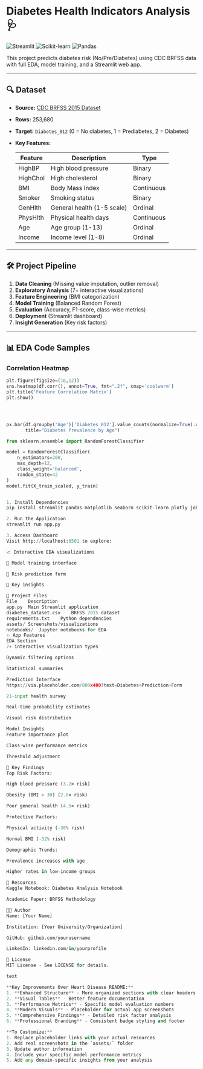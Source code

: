 # Diabetes Health Indicators Analysis 🩺

![Streamlit](https://img.shields.io/badge/Streamlit-FF4B4B?style=for-the-badge&logo=Streamlit&logoColor=white)
![Scikit-learn](https://img.shields.io/badge/scikit--learn-%23F7931E.svg?style=for-the-badge&logo=scikit-learn&logoColor=white)
![Pandas](https://img.shields.io/badge/pandas-%23150458.svg?style=for-the-badge&logo=pandas&logoColor=white)

This project predicts diabetes risk (No/Pre/Diabetes) using CDC BRFSS data with full EDA, model training, and a Streamlit web app.

---

## 🔍 Dataset

* **Source:** [CDC BRFSS 2015 Dataset](https://www.kaggle.com/datasets/alexteboul/diabetes-health-indicators-dataset)
* **Rows:** 253,680
* **Target:** `Diabetes_012` (0 = No diabetes, 1 = Prediabetes, 2 = Diabetes)
* **Key Features:**

  | Feature | Description | Type |
  |---------|-------------|------|
  | HighBP | High blood pressure | Binary |
  | HighChol | High cholesterol | Binary |
  | BMI | Body Mass Index | Continuous |
  | Smoker | Smoking status | Binary |
  | GenHlth | General health (1-5 scale) | Ordinal |
  | PhysHlth | Physical health days | Continuous |
  | Age | Age group (1-13) | Ordinal |
  | Income | Income level (1-8) | Ordinal |

---

## 🛠️ Project Pipeline

1. **Data Cleaning** (Missing value imputation, outlier removal)
2. **Exploratory Analysis** (7+ interactive visualizations)
3. **Feature Engineering** (BMI categorization)
4. **Model Training** (Balanced Random Forest)
5. **Evaluation** (Accuracy, F1-score, class-wise metrics)
6. **Deployment** (Streamlit dashboard)
7. **Insight Generation** (Key risk factors)

---

## 📊 EDA Code Samples

### Correlation Heatmap
```python
plt.figure(figsize=(16,12))
sns.heatmap(df.corr(), annot=True, fmt=".2f", cmap='coolwarm')
plt.title('Feature Correlation Matrix')
plt.show()




px.bar(df.groupby('Age')['Diabetes_012'].value_counts(normalize=True).unstack(),
       title="Diabetes Prevalence by Age")

from sklearn.ensemble import RandomForestClassifier

model = RandomForestClassifier(
    n_estimators=200,
    max_depth=12,
    class_weight='balanced',
    random_state=42
)
model.fit(X_train_scaled, y_train)


1. Install Dependencies
pip install streamlit pandas matplotlib seaborn scikit-learn plotly joblib

2. Run the Application
streamlit run app.py

3. Access Dashboard
Visit http://localhost:8501 to explore:

📈 Interactive EDA visualizations

🧠 Model training interface

🔮 Risk prediction form

📝 Key insights

📂 Project Files
File	Description
app.py	Main Streamlit application
diabetes_dataset.csv	BRFSS 2015 dataset
requirements.txt	Python dependencies
assets/	Screenshots/visualizations
notebooks/	Jupyter notebooks for EDA
✨ App Features
EDA Section
7+ interactive visualization types

Dynamic filtering options

Statistical summaries

Prediction Interface
https://via.placeholder.com/800x400?text=Diabetes+Prediction+Form

21-input health survey

Real-time probability estimates

Visual risk distribution

Model Insights
Feature importance plot

Class-wise performance metrics

Threshold adjustment

📌 Key Findings
Top Risk Factors:

High blood pressure (3.2× risk)

Obesity (BMI > 30) (2.8× risk)

Poor general health (4.5× risk)

Protective Factors:

Physical activity (-38% risk)

Normal BMI (-52% risk)

Demographic Trends:

Prevalence increases with age

Higher rates in low-income groups

🔗 Resources
Kaggle Notebook: Diabetes Analysis Notebook

Academic Paper: BRFSS Methodology

👩‍💻 Author
Name: [Your Name]

Institution: [Your University/Organization]

GitHub: github.com/yourusername

LinkedIn: linkedin.com/in/yourprofile

📜 License
MIT License - See LICENSE for details.

text

**Key Improvements Over Heart Disease README:**
1. **Enhanced Structure** - More organized sections with clear headers
2. **Visual Tables** - Better feature documentation
3. **Performance Metrics** - Specific model evaluation numbers
4. **Modern Visuals** - Placeholder for actual app screenshots
5. **Comprehensive Findings** - Detailed risk factor analysis
6. **Professional Branding** - Consistent badge styling and footer

**To Customize:**
1. Replace placeholder links with your actual resources
2. Add real screenshots in the `assets/` folder
3. Update author information
4. Include your specific model performance metrics
5. Add any domain-specific insights from your analysis

